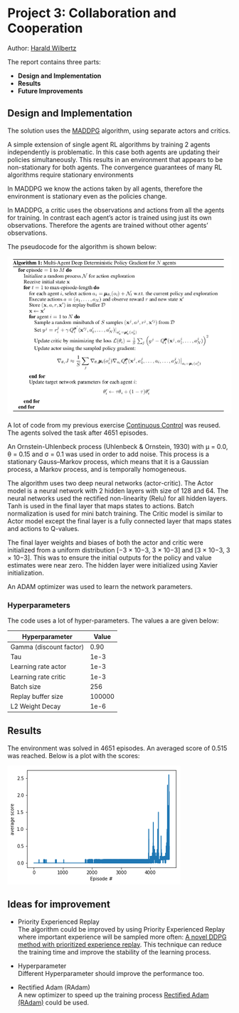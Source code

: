 # Project 3: Collaboration and Cooperation

Author: [Harald Wilbertz](http://github.com/wilbertz) 

The report contains three parts:

- **Design and Implementation**
- **Results**
- **Future Improvements** 

## Design and Implementation

The solution uses the [MADDPG](https://arxiv.org/pdf/1706.02275.pdf) algorithm, using separate actors and critics. 

A simple extension of single agent RL algorithms by training 2 agents independently is problematic. In this case both 
agents are updating their policies simultaneously. This results in an environment that appears to be non-stationary for 
both agents. The convergence guarantees of many RL algorithms require stationary environments

In MADDPG we know the actions taken by all agents, therefore the environment is stationary even as the policies change.

In MADDPG, a critic uses the observations and actions from all the agents for training. In contrast each agent’s 
actor is trained using just its own observations. Therefore the agents are trained without other agents’ observations.

The pseudocode for the algorithm is shown below:

![MADDPG](images/MADDPG.png)

A lot of code from my previous exercise [Continuous Control](http://github.com/wilbertz/Continuous-Control) was reused.
The agents solved the task after 4651 episodes.
 
An Ornstein-Uhlenbeck process (Uhlenbeck & Ornstein, 1930) with &mu; = 0.0, &theta; = 0.15 and &sigma; = 0.1 was used in order to add noise.
This process is a stationary Gauss–Markov process, which means that it is a Gaussian process, a Markov process, and is temporally homogeneous.

The algorithm uses two deep neural networks (actor-critic).
The Actor model is a neural network with 2 hidden layers with size of 128 and 64. The
neural networks used the rectified non-linearity (Relu) for all hidden layers.
Tanh is used in the final layer that maps states to actions. Batch normalization is used for mini batch training.
The Critic model is similar to Actor model except the final layer is a fully connected layer that maps states and 
actions to Q-values.

The final layer weights and biases of both the actor and critic
were initialized from a uniform distribution [−3 × 10−3, 3 × 10−3] and [3 × 10−3, 3 × 10−3]. 
This was to ensure the initial outputs for the policy and value estimates were near zero. The hidden layer were 
initialized using Xavier initialization.

An ADAM optimizer was used to learn the network parameters.

### Hyperparameters

  The code uses a lot of hyper-parameters. The values a are given below:

  | Hyperparameter                      | Value   |
  | ----------------------------------- | ------- |
  | Gamma (discount factor)             | 0.90    |
  | Tau                                 | 1e-3    |
  | Learning rate actor                 | 1e-3    |
  | Learning rate critic                | 1e-3    |
  | Batch size                          | 256     |
  | Replay buffer size                  | 100000  |
  | L2 Weight Decay                     | 1e-6    |

## Results

The environment was solved in 4651 episodes. An averaged score of 0.515 was reached. 
Below is a plot with the scores:

![scores](images/scores_plot.png)


## Ideas for improvement

- Priority Experienced Replay  
The algorithm could be improved by using Priority Experienced Replay where important experience will be sampled more often:
[A novel DDPG method with prioritized experience replay](https://www.semanticscholar.org/paper/A-novel-DDPG-method-with-prioritized-experience-Hou-Liu/027d002d205e49989d734603ff0c2f7cbfa6b6dd).
This technique can reduce the training time and improve the stability of the learning process.

- Hyperparameter  
Different Hyperparameter should improve the performance too.

- Rectified Adam (RAdam)  
A new optimizer to speed up the training process 
[Rectified Adam (RAdam)](https://medium.com/@lessw/new-state-of-the-art-ai-optimizer-rectified-adam-radam-5d854730807b) could be used. 
